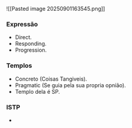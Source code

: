
![[Pasted image 20250901163545.png]]
### Expressão 
- Direct.
- Responding.
- Progression.
### Templos
- Concreto (Coisas Tangiveis).
- Pragmatic (Se guia pela sua propria opnião).
- Templo dela é SP.
### ISTP
- 
